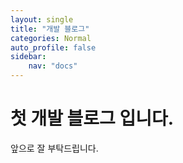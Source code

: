 ```yaml
---
layout: single
title: "개발 블로그"
categories: Normal
auto_profile: false
sidebar:
    nav: "docs"
---
```


# 첫 개발 블로그 입니다.

앞으로 잘 부탁드립니다.
